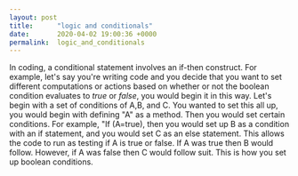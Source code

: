 ```yaml
---
layout: post
title:      "logic and conditionals"
date:       2020-04-02 19:00:36 +0000
permalink:  logic_and_conditionals
---
```



In coding, a conditional statement involves an if-then construct. For example, let's say you're writing code and you decide that you want to set different computations or actions based on whether or not the boolean condition evaluates to *true* or *false*, you would begin it in this way. Let's begin with a set of conditions of A,B, and C. You wanted to set this all up, you would begin with defining "A" as a method. Then you would set certain conditions. For example, "If (A=true), then you would set up B as a condition with an if statement, and you would set C as an else statement. This allows the code to run as testing if A is true or false. If A was true then B would follow. However, if A was false then C would follow suit. This is how you set up boolean conditions.
